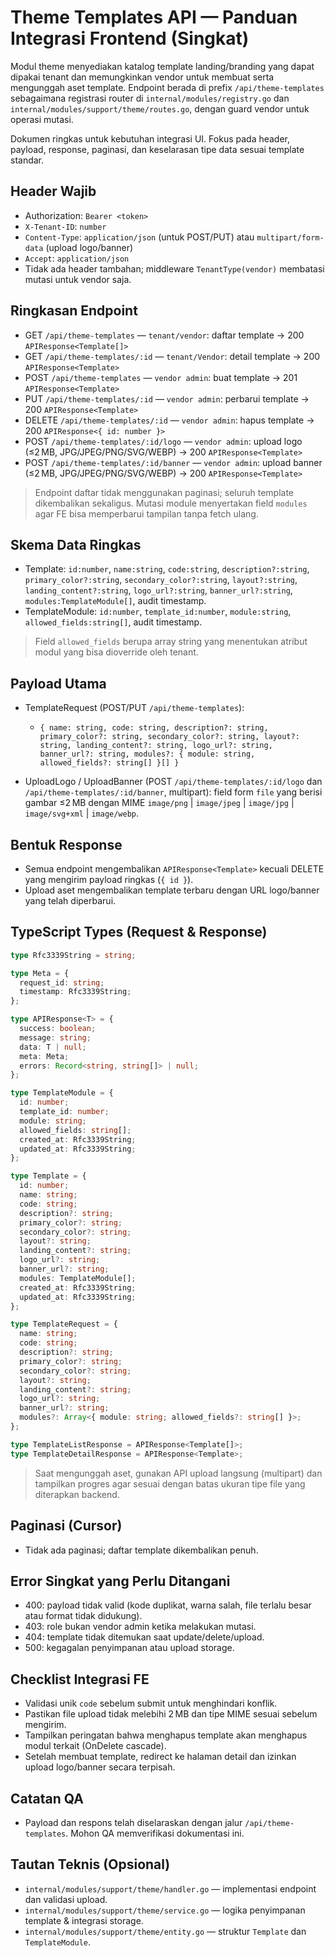 # Theme Templates API — Panduan Integrasi Frontend (Singkat)

Modul theme menyediakan katalog template landing/branding yang dapat dipakai tenant dan memungkinkan vendor untuk membuat serta mengunggah aset template. Endpoint berada di prefix `/api/theme-templates` sebagaimana registrasi router di `internal/modules/registry.go` dan `internal/modules/support/theme/routes.go`, dengan guard vendor untuk operasi mutasi.

Dokumen ringkas untuk kebutuhan integrasi UI. Fokus pada header, payload, response, paginasi, dan keselarasan tipe data sesuai template standar.

## Header Wajib

- Authorization: `Bearer <token>`
- `X-Tenant-ID`: `number`
- `Content-Type`: `application/json` (untuk POST/PUT) atau `multipart/form-data` (upload logo/banner)
- `Accept`: `application/json`
- Tidak ada header tambahan; middleware `TenantType(vendor)` membatasi mutasi untuk vendor saja.

## Ringkasan Endpoint

- GET `/api/theme-templates` — `tenant/vendor`: daftar template → 200 `APIResponse<Template[]>`
- GET `/api/theme-templates/:id` — `tenant/Vendor`: detail template → 200 `APIResponse<Template>`
- POST `/api/theme-templates` — `vendor admin`: buat template → 201 `APIResponse<Template>`
- PUT `/api/theme-templates/:id` — `vendor admin`: perbarui template → 200 `APIResponse<Template>`
- DELETE `/api/theme-templates/:id` — `vendor admin`: hapus template → 200 `APIResponse<{ id: number }>`
- POST `/api/theme-templates/:id/logo` — `vendor admin`: upload logo (≤2 MB, JPG/JPEG/PNG/SVG/WEBP) → 200 `APIResponse<Template>`
- POST `/api/theme-templates/:id/banner` — `vendor admin`: upload banner (≤2 MB, JPG/JPEG/PNG/SVG/WEBP) → 200 `APIResponse<Template>`

> Endpoint daftar tidak menggunakan paginasi; seluruh template dikembalikan sekaligus. Mutasi module menyertakan field `modules` agar FE bisa memperbarui tampilan tanpa fetch ulang.

## Skema Data Ringkas

- Template: `id:number`, `name:string`, `code:string`, `description?:string`, `primary_color?:string`, `secondary_color?:string`, `layout?:string`, `landing_content?:string`, `logo_url?:string`, `banner_url?:string`, `modules:TemplateModule[]`, audit timestamp.
- TemplateModule: `id:number`, `template_id:number`, `module:string`, `allowed_fields:string[]`, audit timestamp.

> Field `allowed_fields` berupa array string yang menentukan atribut modul yang bisa dioverride oleh tenant.

## Payload Utama

- TemplateRequest (POST/PUT `/api/theme-templates`):
  - `{ name: string, code: string, description?: string, primary_color?: string, secondary_color?: string, layout?: string, landing_content?: string, logo_url?: string, banner_url?: string, modules?: { module: string, allowed_fields?: string[] }[] }`

- UploadLogo / UploadBanner (POST `/api/theme-templates/:id/logo` dan `/api/theme-templates/:id/banner`, multipart): field form `file` yang berisi gambar ≤2 MB dengan MIME `image/png` | `image/jpeg` | `image/jpg` | `image/svg+xml` | `image/webp`.

## Bentuk Response

- Semua endpoint mengembalikan `APIResponse<Template>` kecuali DELETE yang mengirim payload ringkas (`{ id }`).
- Upload aset mengembalikan template terbaru dengan URL logo/banner yang telah diperbarui.

## TypeScript Types (Request & Response)

```ts
type Rfc3339String = string;

type Meta = {
  request_id: string;
  timestamp: Rfc3339String;
};

type APIResponse<T> = {
  success: boolean;
  message: string;
  data: T | null;
  meta: Meta;
  errors: Record<string, string[]> | null;
};

type TemplateModule = {
  id: number;
  template_id: number;
  module: string;
  allowed_fields: string[];
  created_at: Rfc3339String;
  updated_at: Rfc3339String;
};

type Template = {
  id: number;
  name: string;
  code: string;
  description?: string;
  primary_color?: string;
  secondary_color?: string;
  layout?: string;
  landing_content?: string;
  logo_url?: string;
  banner_url?: string;
  modules: TemplateModule[];
  created_at: Rfc3339String;
  updated_at: Rfc3339String;
};

type TemplateRequest = {
  name: string;
  code: string;
  description?: string;
  primary_color?: string;
  secondary_color?: string;
  layout?: string;
  landing_content?: string;
  logo_url?: string;
  banner_url?: string;
  modules?: Array<{ module: string; allowed_fields?: string[] }>;
};

type TemplateListResponse = APIResponse<Template[]>;
type TemplateDetailResponse = APIResponse<Template>;
```

> Saat mengunggah aset, gunakan API upload langsung (multipart) dan tampilkan progres agar sesuai dengan batas ukuran tipe file yang diterapkan backend.

## Paginasi (Cursor)

- Tidak ada paginasi; daftar template dikembalikan penuh.

## Error Singkat yang Perlu Ditangani

- 400: payload tidak valid (kode duplikat, warna salah, file terlalu besar atau format tidak didukung).
- 403: role bukan vendor admin ketika melakukan mutasi.
- 404: template tidak ditemukan saat update/delete/upload.
- 500: kegagalan penyimpanan atau upload storage.

## Checklist Integrasi FE

- Validasi unik `code` sebelum submit untuk menghindari konflik.
- Pastikan file upload tidak melebihi 2 MB dan tipe MIME sesuai sebelum mengirim.
- Tampilkan peringatan bahwa menghapus template akan menghapus modul terkait (OnDelete cascade).
- Setelah membuat template, redirect ke halaman detail dan izinkan upload logo/banner secara terpisah.

## Catatan QA

- Payload dan respons telah diselaraskan dengan jalur `/api/theme-templates`. Mohon QA memverifikasi dokumentasi ini.

## Tautan Teknis (Opsional)

- `internal/modules/support/theme/handler.go` — implementasi endpoint dan validasi upload.
- `internal/modules/support/theme/service.go` — logika penyimpanan template & integrasi storage.
- `internal/modules/support/theme/entity.go` — struktur `Template` dan `TemplateModule`.
